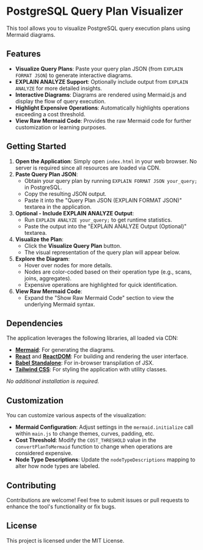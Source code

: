 # PostgreSQL Query Plan Visualizer

This tool allows you to visualize PostgreSQL query execution plans using
Mermaid diagrams.

## Features

- **Visualize Query Plans**: Paste your query plan JSON (from `EXPLAIN FORMAT
JSON`) to generate interactive diagrams.
- **EXPLAIN ANALYZE Support**: Optionally include output from `EXPLAIN ANALYZE`
  for more detailed insights.
- **Interactive Diagrams**: Diagrams are rendered using Mermaid.js and display
  the flow of query execution.
- **Highlight Expensive Operations**: Automatically highlights operations
  exceeding a cost threshold.
- **View Raw Mermaid Code**: Provides the raw Mermaid code for further
  customization or learning purposes.

## Getting Started

1. **Open the Application**: Simply open `index.html` in your web browser. No
   server is required since all resources are loaded via CDN.
2. **Paste Query Plan JSON**:
   - Obtain your query plan by running `EXPLAIN FORMAT JSON your_query;` in
     PostgreSQL.
   - Copy the resulting JSON output.
   - Paste it into the "Query Plan JSON (EXPLAIN FORMAT JSON)" textarea in the
     application.
3. **Optional - Include EXPLAIN ANALYZE Output**:
   - Run `EXPLAIN ANALYZE your_query;` to get runtime statistics.
   - Paste the output into the "EXPLAIN ANALYZE Output (Optional)" textarea.
4. **Visualize the Plan**:
   - Click the **Visualize Query Plan** button.
   - The visual representation of the query plan will appear below.
5. **Explore the Diagram**:
   - Hover over nodes for more details.
   - Nodes are color-coded based on their operation type (e.g., scans, joins, aggregates).
   - Expensive operations are highlighted for quick identification.
6. **View Raw Mermaid Code**:
   - Expand the "Show Raw Mermaid Code" section to view the underlying Mermaid syntax.

## Dependencies

The application leverages the following libraries, all loaded via CDN:

- **[Mermaid](https://mermaid.js.org/)**: For generating the diagrams.
- **[React](https://reactjs.org/)** and
  **[ReactDOM](https://reactjs.org/docs/react-dom.html)**: For building and
  rendering the user interface.
- **[Babel Standalone](https://babeljs.io/docs/en/babel-standalone)**: For
  in-browser transpilation of JSX.
- **[Tailwind CSS](https://tailwindcss.com/)**: For styling the application
  with utility classes.

_No additional installation is required._

## Customization

You can customize various aspects of the visualization:

- **Mermaid Configuration**: Adjust settings in the `mermaid.initialize` call
  within `main.js` to change themes, curves, padding, etc.
- **Cost Threshold**: Modify the `COST_THRESHOLD` value in the
  `convertPlanToMermaid` function to change when operations are considered
  expensive.
- **Node Type Descriptions**: Update the `nodeTypeDescriptions` mapping to
  alter how node types are labeled.

## Contributing

Contributions are welcome! Feel free to submit issues or pull requests to
enhance the tool's functionality or fix bugs.

## License

This project is licensed under the MIT License.
